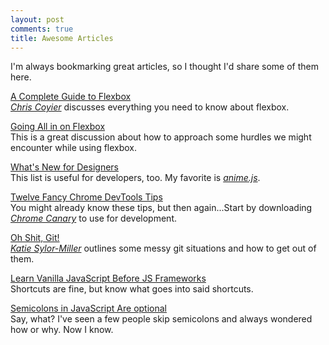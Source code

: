 ```yaml
---
layout: post
comments: true
title: Awesome Articles
---
```


I'm always bookmarking great articles, so I thought I'd share some of them here.

[A Complete Guide to Flexbox](https://css-tricks.com/snippets/css/a-guide-to-flexbox/)<br>
*[Chris Coyier](https://twitter.com/chriscoyier)* discusses everything you need to know about flexbox.

[Going All in on Flexbox](https://www.isotoma.com/blog/2016/09/07/going-all-in-on-flexbox/)<br>
This is a great discussion about how to approach some hurdles we might encounter while using flexbox.

[What's New for Designers](https://www.webdesignerdepot.com/2017/01/whats-new-for-designers-january-2017/?utm_content=buffer9f11f&utm_medium=social&utm_source=twitter.com&utm_campaign=buffer)<br>
This list is useful for developers, too. My favorite is *[anime.js](http://anime-js.com)*.

[Twelve Fancy Chrome DevTools Tips](https://hackernoon.com/twelve-fancy-chrome-devtools-tips-dc1e39d10d9d#.rh9tb1c9g)<br>
You might already know these tips, but then again...Start by downloading *[Chrome Canary](https://www.google.com/chrome/browser/canary.html)* to use for development.

[Oh Shit, Git!](http://ohshitgit.com/)<br>
*[Katie Sylor-Miller](https://twitter.com/ksylor)* outlines some messy git situations and how to get out of them.

[Learn Vanilla JavaScript Before JS Frameworks](https://snipcart.com/blog/learn-vanilla-javascript-before-using-js-frameworks)<br>
Shortcuts are fine, but know what goes into said shortcuts. 

[Semicolons in JavaScript Are optional](http://mislav.net/2010/05/semicolons/)<br>
Say, what? I've seen a few people skip semicolons and always wondered how or why. Now I know.
